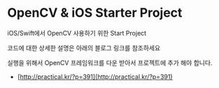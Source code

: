 # OpenCV & iOS Starter Project

iOS/Swift에서 OpenCV 사용하기 위한 Start Project 

코드에 대한 상세한 설명은 아래의 블로그 링크를 참조하세요

실행을 위해서 OpenCV 프레임워크를 다운 받아서 프로젝트에 추가 해야 합니다.

* [http://practical.kr/?p=391](http://practical.kr/?p=391)

